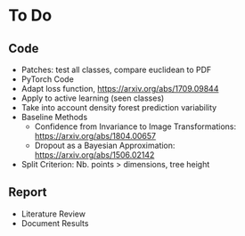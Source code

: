 # To Do
## Code 
- Patches: test all classes, compare euclidean to PDF
- PyTorch Code
- Adapt loss function, https://arxiv.org/abs/1709.09844
- Apply to active learning (seen classes)
- Take into account density forest prediction variability
- Baseline Methods
    - Confidence from Invariance to Image Transformations: https://arxiv.org/abs/1804.00657
    - Dropout as a Bayesian Approximation: https://arxiv.org/abs/1506.02142
- Split Criterion: Nb. points > dimensions, tree height


## Report
- Literature Review
- Document Results


